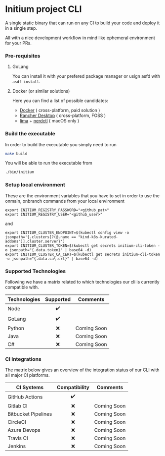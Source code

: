 # Initium project CLI

A single static binary that can run on any CI to build your code and deploy it in a single step.

All with a nice development workflow in mind like ephemeral environment for your PRs.

### Pre-requisites

1. GoLang

    You can install it with your prefered package manager or usign asfd with `asdf install`.

2. Docker (or similar solutions)  

    Here you can find a list of possible candidates:
    - [Docker](https://docs.docker.com/engine/install/) ( cross-platform, paid solution )
    - [Rancher Desktop](https://rancherdesktop.io/) ( cross-platform, FOSS )
    - [lima](https://github.com/lima-vm/lima) + [nerdctl](https://github.com/containerd/nerdctl) ( macOS only )

### Build the executable

In order to build the executable you simply need to run 

```bash
make build
```

You will be able to run the executable from 

```bash
./bin/initium
```

### Setup local environment

These are the environment variables that you have to set in order to use the onmain, onbranch commands from your local environment

```
export INITIUM_REGISTRY_PASSWORD="<github_pat>"
export INITIUM_REGISTRY_USER="<github_user>"
```

and

```
export INITIUM_CLUSTER_ENDPOINT=$(kubectl config view -o jsonpath='{.clusters[?(@.name == "kind-k8s-kurated-addons")].cluster.server}')
export INITIUM_CLUSTER_TOKEN=$(kubectl get secrets initium-cli-token -o jsonpath="{.data.token}" | base64 -d)
export INITIUM_CLUSTER_CA_CERT=$(kubectl get secrets initium-cli-token -o jsonpath="{.data.ca\.crt}" | base64 -d)
```

### Supported Technologies

Following we have a matrix related to which technologies our cli is currently compatible with. 

| Technologies        | Supported          | Comments    |
|---------------------|:------------------:|:-----------:|
| Node                | :heavy_check_mark: |             |
| GoLang              | :heavy_check_mark: |             |
| Python              | :x:                | Coming Soon |
| Java                | :x:                | Coming Soon |
| C#                  | :x:                | Coming Soon |


### CI Integrations

The matrix below gives an overview of the integration status of our CLI with all major CI platforms.

| CI Systems          | Compatibility      | Comments    |
|---------------------|:------------------:|:-----------:|
| GitHub Actions      | :heavy_check_mark: |             |
| Gitlab CI           | :x:                | Coming Soon |
| Bitbucket Pipelines | :x:                | Coming Soon |
| CircleCI            | :x:                | Coming Soon |
| Azure Devops        | :x:                | Coming Soon |
| Travis CI           | :x:                | Coming Soon |
| Jenkins             | :x:                | Coming Soon |